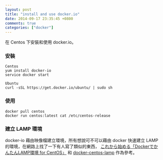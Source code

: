 ```yaml
---
layout: post
title: "install and use docker.io"
date: 2014-09-17 23:35:45 +0800
comments: true
categories: ["docker"]
---
```


在 Centos 下安裝和使用 docker.io。

<!-- more -->


### 安裝
	Centos
	yum install docker-io
	service docker start

	Ubuntu
	curl -sSL https://get.docker.io/ubuntu/ | sudo sh
### 使用
	docker pull centos
	docker run centos:latest cat /etc/centos-release


### 建立 LAMP 環境

docker-io 藉由映像檔建立環境，所有想說可不可以藉由 docker 快速建立 LAMP 的環境，在網路上找了一下有人寫了類似的東西，
[これから始める「DockerでかんたんLAMP環境 for CentOS」] 和 [docker-centos-lamp] 作為參考。

[これから始める「DockerでかんたんLAMP環境 for CentOS」]:http://knowledge.sakura.ad.jp/tech/1811/
[docker-centos-lamp]:https://github.com/kunihirotanaka/docker-centos-lamp